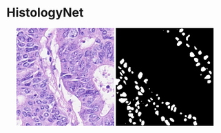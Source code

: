 # HistologyNet

<p align="center">
  <img src="Images/00.png" alt="Image 1" width="45%"/>
  <img src="Images/ab.png" alt="Image 2" width="45%"/>
</p>
